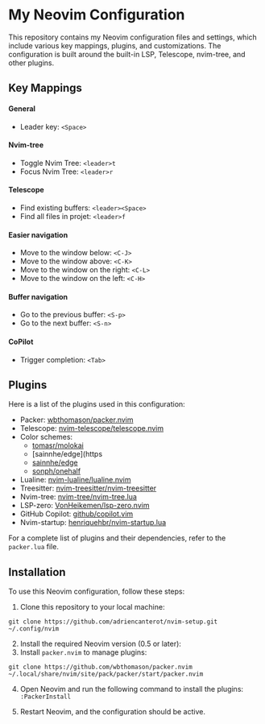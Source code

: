 # My Neovim Configuration

This repository contains my Neovim configuration files and settings, which include various key mappings, plugins, and customizations. The configuration is built around the built-in LSP, Telescope, nvim-tree, and other plugins.

## Key Mappings

#### General

- Leader key: `<Space>`

#### Nvim-tree

- Toggle Nvim Tree: `<leader>t`
- Focus Nvim Tree: `<leader>r`

#### Telescope

- Find existing buffers: `<leader><Space>`
- Find all files in projet: `<leader>f`

#### Easier navigation

- Move to the window below: `<C-J>`
- Move to the window above: `<C-K>`
- Move to the window on the right: `<C-L>`
- Move to the window on the left: `<C-H>`

#### Buffer navigation

- Go to the previous buffer: `<S-p>`
- Go to the next buffer: `<S-n>`

#### CoPilot
- Trigger completion: `<Tab>` 

## Plugins

Here is a list of the plugins used in this configuration:

- Packer: [wbthomason/packer.nvim](https://github.com/wbthomason/packer.nvim)
- Telescope: [nvim-telescope/telescope.nvim](https://github.com/nvim-telescope/telescope.nvim)
- Color schemes:
  - [tomasr/molokai](https://github.com/tomasr/molokai)
  - [sainnhe/edge](https
  - [sainnhe/edge](https://github.com/sainnhe/edge)
  - [sonph/onehalf](https://github.com/sonph/onehalf)
- Lualine: [nvim-lualine/lualine.nvim](https://github.com/nvim-lualine/lualine.nvim)
- Treesitter: [nvim-treesitter/nvim-treesitter](https://github.com/nvim-treesitter/nvim-treesitter)
- Nvim-tree: [nvim-tree/nvim-tree.lua](https://github.com/nvim-tree/nvim-tree.lua)
- LSP-zero: [VonHeikemen/lsp-zero.nvim](https://github.com/VonHeikemen/lsp-zero.nvim)
- GitHub Copilot: [github/copilot.vim](https://github.com/github/copilot.vim)
- Nvim-startup: [henriquehbr/nvim-startup.lua](https://github.com/henriquehbr/nvim-startup.lua)

For a complete list of plugins and their dependencies, refer to the `packer.lua` file.

## Installation

To use this Neovim configuration, follow these steps:

1. Clone this repository to your local machine:

```git clone https://github.com/adriencanterot/nvim-setup.git ~/.config/nvim```

2. Install the required Neovim version (0.5 or later):
3. Install `packer.nvim` to manage plugins:
```
git clone https://github.com/wbthomason/packer.nvim
~/.local/share/nvim/site/pack/packer/start/packer.nvim
```

4. Open Neovim and run the following command to install the plugins:
`:PackerInstall`

5. Restart Neovim, and the configuration should be active.

